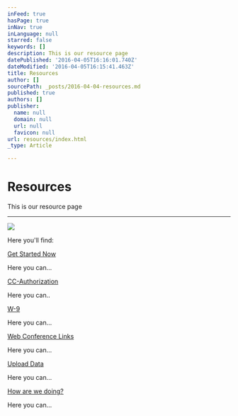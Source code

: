 ```yaml
---
inFeed: true
hasPage: true
inNav: true
inLanguage: null
starred: false
keywords: []
description: This is our resource page
datePublished: '2016-04-05T16:16:01.740Z'
dateModified: '2016-04-05T16:15:41.463Z'
title: Resources
author: []
sourcePath: _posts/2016-04-04-resources.md
published: true
authors: []
publisher:
  name: null
  domain: null
  url: null
  favicon: null
url: resources/index.html
_type: Article

---
```

# Resources

This is our resource page

****
![](https://the-grid-user-content.s3-us-west-2.amazonaws.com/0167b4d9-05b9-4028-9397-f9692e009a70.jpg)

Here you'll find:

[Get Started Now][0]

Here you can...

[CC-Authorization][1]

Here you can..

[W-9][2]

Here you can...

[Web Conference Links][3]

Here you can...

[Upload Data][4]

Here you can...

[How are we doing?][5]

Here you can...

[0]: https://thegrid.ai/climb-consulting/get-started-now/
[1]: https://thegrid.ai/climb-consulting/cc-authorization/
[2]: https://thegrid.ai/climb-consulting/w-9/
[3]: https://thegrid.ai/climb-consulting/web-conference-links/
[4]: https://thegrid.ai/climb-consulting/upload-data/
[5]: https://thegrid.ai/climb-consulting/how-are-we-doing/
